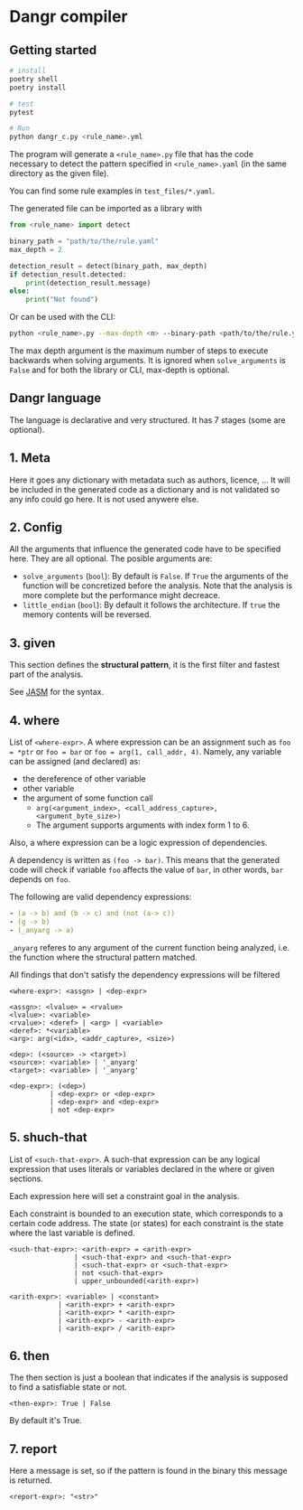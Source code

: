# Dangr compiler

## Getting started

```bash
# install
poetry shell
poetry install

# test
pytest

# Run
python dangr_c.py <rule_name>.yml
```

The program will generate a `<rule_name>.py` file that has the code necessary
to detect the pattern specified in `<rule_name>.yaml` (in the same directory as the given file).

You can find some rule examples in `test_files/*.yaml`.

The generated file can be imported as a library with

```python
from <rule_name> import detect

binary_path = "path/to/the/rule.yaml"
max_depth = 2

detection_result = detect(binary_path, max_depth)
if detection_result.detected:
    print(detection_result.message)
else:
    print("Not found")
```

Or can be used with the CLI:

```bash
python <rule_name>.py --max-depth <n> --binary-path <path/to/the/rule.yaml>
```

The max depth argument is the maximum number of steps to execute backwards when solving arguments. It is ignored when `solve_arguments` is `False` and for both the library or CLI, max-depth is optional.

<!-- - `call_depth` (`int`): the call depth considered when constructing the dependency graph -->

## Dangr language

The language is declarative and very structured. It has 7 stages (some are optional).


## 1. Meta

Here it goes any dictionary with metadata such as authors, licence, ...
It will be included in the generated code as a dictionary and is not validated so any info could go here.
It is not used anywere else.

## 2. Config

All the arguments that influence the generated code have to be specified here. They are all optional.
The posible arguments are:

- `solve_arguments` (`bool`): By default is `False`. If `True` the arguments of the function will be concretized before the analysis. Note that the analysis is more complete but the performance might decreace.
- `little_endian` (`bool`): By default it follows the architecture. If `true` the memory contents will be reversed.

## 3. given
This section defines the **structural pattern**, it is the first filter and fastest part of the analysis.

See [JASM](https://github.com/JukMR/JASM) for the syntax.


## 4. where

List of `<where-expr>`.
A where expression can be an assignment such as `foo = *ptr` or `foo = bar` or `foo = arg(1, call_addr, 4)`. Namely,
any variable can be assigned (and declared) as:
- the dereference of other variable
- other variable
- the argument of some function call
    - `arg(<argument_index>, <call_address_capture>, <argument_byte_size>)`
    - The argument supports arguments with index form 1 to 6.

Also, a where expression can be a logic expression of dependencies.

A dependency is written as `(foo -> bar)`. This means that the generated code will check if
variable `foo` affects the value of `bar`, in other words, `bar` depends on `foo`.

The following are valid dependency expressions:
```yaml
- (a -> b) and (b -> c) and (not (a-> c))
- (g -> b)
- (_anyarg -> a)
```

`_anyarg` referes to any argument of the current function being analyzed,
i.e. the function where the structural pattern matched.

All findings that don't satisfy the dependency expressions will be filtered

```
<where-expr>: <assgn> | <dep-expr>

<assgn>: <lvalue> = <rvalue>
<lvalue>: <variable>
<rvalue>: <deref> | <arg> | <variable>
<deref>: *<variable>
<arg>: arg(<idx>, <addr_capture>, <size>)

<dep>: (<source> -> <target>)
<source>: <variable> | '_anyarg'
<target>: <variable> | '_anyarg'

<dep-expr>: (<dep>)
          | <dep-expr> or <dep-expr>
          | <dep-expr> and <dep-expr>
          | not <dep-expr>
```

## 5. shuch-that
List of `<such-that-expr>`. A such-that expression can be any logical expression that uses literals or variables
declared in the where or given sections.

Each expression here will set a constraint goal in the analysis.

Each constraint is bounded to an execution state, which corresponds to a certain code address.
The state (or states) for each constraint is the state where the last variable is defined.

```
<such-that-expr>: <arith-expr> = <arith-expr>
                | <such-that-expr> and <such-that-expr>
                | <such-that-expr> or <such-that-expr>
                | not <such-that-expr>
                | upper_unbounded(<arith-expr>)

<arith-expr>: <variable> | <constant>
            | <arith-expr> + <arith-expr>
            | <arith-expr> * <arith-expr>
            | <arith-expr> - <arith-expr>
            | <arith-expr> / <arith-expr>

```

## 6. then
The then section is just a boolean that indicates if the analysis is supposed to find a
satisfiable state or not.

```
<then-expr>: True | False
```
By default it's True.

## 7. report
Here a message is set, so if the pattern is found in the binary this message is returned. 

```
<report-expr>: "<str>"
```

